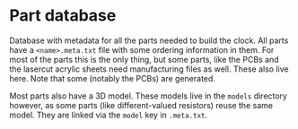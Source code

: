 Part database
=============

Database with metadata for all the parts needed to build the clock. All parts
have a `<name>.meta.txt` file with some ordering information in them. For most
of the parts this is the only thing, but some parts, like the PCBs and the
lasercut acrylic sheets need manufacturing files as well. These also live here.
Note that some (notably the PCBs) are generated.

Most parts also have a 3D model. These models live in the `models` directory
however, as some parts (like different-valued resistors) reuse the same model.
They are linked via the `model` key in `.meta.txt`.
